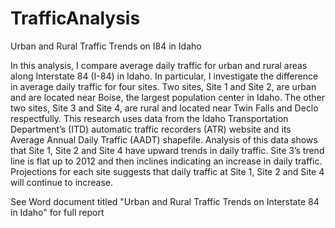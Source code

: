 # TrafficAnalysis
Urban and Rural Traffic Trends on I84 in Idaho


In this analysis, I compare average daily traffic for urban and rural areas along Interstate 84 (I-84) in Idaho.  In particular, I investigate the difference in average daily traffic for four sites.  Two sites, Site 1 and Site 2, are urban and are located near Boise, the largest population center in Idaho.  The other two sites, Site 3 and Site 4, are rural and located near Twin Falls and Declo respectfully. This research uses data from the Idaho Transportation Department’s (ITD) automatic traffic recorders (ATR) website and its Average Annual Daily Traffic (AADT) shapefile. Analysis of this data shows that Site 1, Site 2 and Site 4 have upward trends in daily traffic. Site 3’s trend line is flat up to 2012 and then inclines indicating an increase in daily traffic. Projections for each site suggests that daily traffic at Site 1, Site 2 and Site 4 will continue to increase. 

See Word document titled "Urban and Rural Traffic Trends on Interstate 84 in Idaho" for full report
